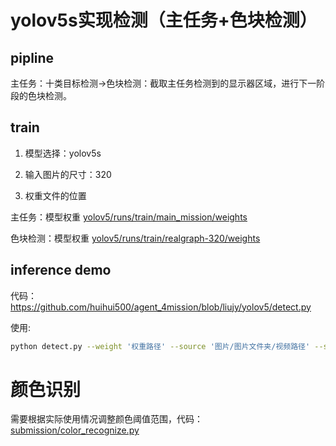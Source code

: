 # yolov5s实现检测（主任务+色块检测）

## pipline

主任务：十类目标检测->色块检测：截取主任务检测到的显示器区域，进行下一阶段的色块检测。


## train

1. 模型选择：yolov5s

2. 输入图片的尺寸：320

3. 权重文件的位置

主任务：模型权重 [yolov5/runs/train/main_mission/weights](https://github.com/huihui500/agent_4mission/tree/liujy/yolov5/runs/train/main_mission/weights)

色块检测：模型权重 [yolov5/runs/train/realgraph-320/weights](https://github.com/huihui500/agent_4mission/tree/liujy/yolov5/runs/train/realgraph-320/weights)

## inference demo

代码：https://github.com/huihui500/agent_4mission/blob/liujy/yolov5/detect.py

使用:

```bash
python detect.py --weight '权重路径' --source '图片/图片文件夹/视频路径' --save-txt --save-conf --img-size 320
```

# 颜色识别

需要根据实际使用情况调整颜色阈值范围，代码：[submission/color_recognize.py](https://github.com/huihui500/agent_4mission/blob/liujy/submission/color_recognize.py)